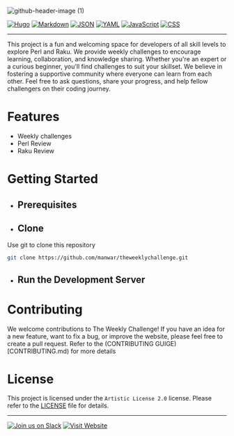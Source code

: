 ![github-header-image (1)](https://github.com/baimamboukar/theweeklychallenge/assets/49169158/38b15a3c-8754-4f5f-bcb5-7142cb8e08b6)

[![Hugo](https://img.shields.io/badge/Hugo-FF4088?style=for-the-badge&logo=Hugo&logoColor=white)](https://gohugo.io/) [![Markdown](https://img.shields.io/badge/Markdown-E34F26?style=for-the-badge&logo=Markdown&logoColor=white)](https://daringfireball.net/projects/markdown/) [![JSON](https://img.shields.io/badge/JSON-EDD07A?style=for-the-badge&logo=JSON&logoColor=white)](https://json.org/) [![YAML](https://img.shields.io/badge/YAML-A9B7C6?style=for-the-badge&logo=YAML&logoColor=white)](https://yaml.org/) [![JavaScript](https://img.shields.io/badge/JavaScript-F7DF1E?style=for-the-badge&logo=JavaScript&logoColor=white)](https://developer.mozilla.org/docs/Web/JavaScript) [![CSS](https://img.shields.io/badge/CSS-2EC4B6?style=for-the-badge&logo=CSS3&logoColor=white)](https://developer.mozilla.org/docs/Web/CSS)


---

This project is a fun and welcoming space for developers of all skill levels to explore Perl and Raku. We provide weekly challenges to encourage learning, collaboration, and knowledge sharing. Whether you're an expert or a curious beginner, you'll find challenges to suit your skillset. We believe in fostering a supportive community where everyone can learn from each other. Feel free to ask questions, share your progress, and help fellow challengers on their coding journey.

# Features

- Weekly challenges
- Perl Review
- Raku Review


# Getting Started

 - ## Prerequisites

- ## Clone
 Use git to clone this repository
```Bash
git clone https://github.com/manwar/theweeklychallenge.git
```

- ## Run the Development Server

# Contributing

We welcome contributions to The Weekly Challenge! If you have an idea for a new feature, want to fix a bug, or improve the website, please feel free to create a pull request. Refer to the (CONTRIBUTING GUIGE)[CONTRIBUTING.md) for more details

# License

This project is licensed under the `Artistic License 2.0` license. Please refer to the [LICENSE](LICENSE) file for details.

---

[![Join us on Slack](https://img.shields.io/badge/Join_us-Slack-informational?style=for-the-badge&logo=slack&logoColor=white)](https://join.slack.com/share/enQtNjc1MzQ1OTU1Mjc3NS1iMDFmMzNjMDFkN2U4Y2MwY2E1MWU4M2U1YmYxNWFjNmRiMDI4MDZjNTJjYWIwYmY0MDIxMTc4OWMyNWU0ZGI1)
[![Visit Website](https://img.shields.io/badge/Visit_Website-brightgreen?style=for-the-badge)](https://theweeklychallenge.org)
